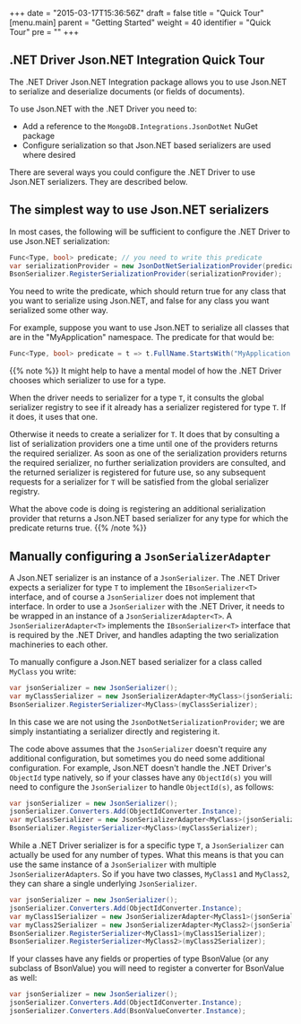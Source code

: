 +++
date = "2015-03-17T15:36:56Z"
draft = false
title = "Quick Tour"
[menu.main]
  parent = "Getting Started"
  weight = 40
  identifier = "Quick Tour"
  pre = "<i class='fa'></i>"
+++

## .NET Driver Json.NET Integration Quick Tour

The .NET Driver Json.NET Integration package allows you to use Json.NET to serialize and deserialize
documents (or fields of documents).

To use Json.NET with the .NET Driver you need to:

- Add a reference to the `MongoDB.Integrations.JsonDotNet` NuGet package
- Configure serialization so that Json.NET based serializers are used where desired

There are several ways you could configure the .NET Driver to use Json.NET serializers. They
are described below.

## The simplest way to use Json.NET serializers

In most cases, the following will be sufficient to configure the .NET Driver to use Json.NET serialization:

```csharp
Func<Type, bool> predicate; // you need to write this predicate 
var serializationProvider = new JsonDotNetSerializationProvider(predicate);
BsonSerializer.RegisterSerializationProvider(serializationProvider);
```

You need to write the predicate, which should return true for any class that you want to serialize using
Json.NET, and false for any class you want serialized some other way.

For example, suppose you want to use Json.NET to serialize all classes that are in the "MyApplication" namespace.
The predicate for that would be:

```csharp
Func<Type, bool> predicate = t => t.FullName.StartsWith("MyApplication.");
```

{{% note %}}
It might help to have a mental model of how the .NET Driver chooses which serializer to use for a type.

When the driver needs to serializer for a type `T`, it consults the global serializer registry to see if it
already has a serializer registered for type `T`. If it does, it uses that one.

Otherwise it needs to create a serializer for `T`. It does that by consulting a list of serialization providers
one a time until one of the providers returns the required serializer. As soon as one of the serialization providers
returns the required serializer, no further serialization providers are consulted, and the returned
serializer is registered for future use, so any subsequent requests for a serializer for `T` will be 
satisfied from the global serializer registry.

What the above code is doing is registering an additional serialization provider that returns a Json.NET
based serializer for any type for which the predicate returns true. 
{{% /note %}}

## Manually configuring a `JsonSerializerAdapter`

A Json.NET serializer is an instance of a `JsonSerializer`. The .NET Driver expects a serializer for type `T`
to implement the `IBsonSerializer<T>` interface, and of course a `JsonSerializer` does not implement that
interface. In order to use a `JsonSerializer` with the .NET Driver, it needs to be wrapped in an instance
of a `JsonSerializerAdapter<T>`. A `JsonSerializerAdapter<T>` implements the `IBsonSerializer<T>` interface
that is required by the .NET Driver, and handles adapting the two serialization machineries to each other.

To manually configure a Json.NET based serializer for a class called `MyClass` you write:

```csharp
var jsonSerializer = new JsonSerializer();
var myClassSerializer = new JsonSerializerAdapter<MyClass>(jsonSerializer);
BsonSerializer.RegisterSerializer<MyClass>(myClassSerializer);
```

In this case we are not using the `JsonDotNetSerializationProvider`; we are simply instantiating a serializer
directly and registering it.

The code above assumes that the `JsonSerializer` doesn't require any additional configuration, but sometimes
you do need some additional configuration. For example, Json.NET doesn't handle the .NET Driver's `ObjectId`
type natively, so if your classes have any `ObjectId(s)` you will need to configure the `JsonSerializer` to
handle `ObjectId(s)`, as follows:

```csharp
var jsonSerializer = new JsonSerializer();
jsonSerializer.Converters.Add(ObjectIdConverter.Instance);
var myClassSerializer = new JsonSerializerAdapter<MyClass>(jsonSerializer);
BsonSerializer.RegisterSerializer<MyClass>(myClassSerializer);
```

While a .NET Driver serializer is for a specific type `T`, a `JsonSerializer` can actually be used
for any number of types. What this means is that you can use the same instance of a `JsonSerializer` with
multiple `JsonSerializerAdapters`. So if you have two classes, `MyClass1` and `MyClass2`, they can share
a single underlying `JsonSerializer`.

```csharp
var jsonSerializer = new JsonSerializer();
jsonSerializer.Converters.Add(ObjectIdConverter.Instance);
var myClass1Serializer = new JsonSerializerAdapter<MyClass1>(jsonSerializer);
var myClass2Serializer = new JsonSerializerAdapter<MyClass2>(jsonSerializer);
BsonSerializer.RegisterSerializer<MyClass1>(myClass1Serializer);
BsonSerializer.RegisterSerializer<MyClass2>(myClass2Serializer);
```

If your classes have any fields or properties of type BsonValue (or any subclass of BsonValue) you will need to
register a converter for BsonValue as well:

```csharp
var jsonSerializer = new JsonSerializer();
jsonSerializer.Converters.Add(ObjectIdConverter.Instance);
jsonSerializer.Converters.Add(BsonValueConverter.Instance);
```
